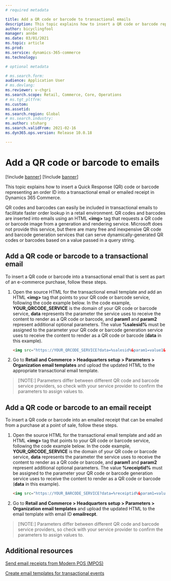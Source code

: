 ```yaml
---
# required metadata

title: Add a QR code or barcode to transactional emails
description: This topic explains how to insert a QR code or barcode representing an order ID into a transactional email or emailed receipt in Dynamics 365 Commerce.
author: bicyclingfool
manager: annbe
ms.date: 03/01/2021
ms.topic: article
ms.prod: 
ms.service: dynamics-365-commerce
ms.technology: 

# optional metadata

# ms.search.form: 
audience: Application User
# ms.devlang: 
ms.reviewer: v-chgri
ms.search.scope: Retail, Commerce, Core, Operations
# ms.tgt_pltfrm: 
ms.custom: 
ms.assetid: 
ms.search.region: Global
# ms.search.industry: 
ms.author: stuharg
ms.search.validFrom: 2021-02-16
ms.dyn365.ops.version: Release 10.0.18

---
```


# Add a QR code or barcode to emails

[!include [banner](includes/banner.md)]
[!include [banner](includes/preview-banner.md)]

This topic explains how to insert a Quick Response (QR) code or barcode representing an order ID into a transactional email or emailed receipt in Dynamics 365 Commerce.

QR codes and barcodes can easily be included in transactional emails to facilitate faster order lookup in a retail environment. QR codes and barcodes are inserted into emails using an HTML **\<img\>** tag that requests a QR code or barcode image from a generation and rendering service. Microsoft does not provide this service, but there are many free and inexpensive QR code and barcode generation services that can serve dynamically-generated QR codes or barcodes based on a value passed in a query string. 

## Add a QR code or barcode to a transactional email

To insert a QR code or barcode into a transactional email that is sent as part of an e-commerce purchase, follow these steps.

1. Open the source HTML for the transactional email template and add an HTML **\<img\>** tag that points to your QR code or barcode service, following the code example below. In the code example, **YOUR_QRCODE_SERVICE** is the domain of your QR code or barcode service, **data** represents the parameter the service uses to receive the content to render as a QR code or barcode, and **param1** and **param2** represent additional optional parameters. The value **%salesid%** must be assigned to the parameter your QR code or barcode generation service uses to receive the content to render as a QR code or barcode (**data** in this example).    
    ```HTML
    <img src="https://YOUR_QRCODE_SERVICE?data=%salesid%&param1=value1&param2=value2" alt="%salesid%" />
    ```
    
1. Go to **Retail and Commerce \> Headquarters setup \> Parameters \> Organization email templates** and upload the updated HTML to the appropriate transactional email template.

> [!NOTE:]
> Parameters differ between different QR code and barcode service providers, so check with your service provider to confirm the parameters to assign values to.

## Add a QR code or barcode to an email receipt

To insert a QR code or barcode into an emailed receipt that can be emailed from a purchase at a point of sale, follow these steps.

1. Open the source HTML for the transactional email template and add an HTML **\<img\>** tag that points to your QR code or barcode service, following the code example below. In the code example, **YOUR_QRCODE_SERVICE** is the domain of your QR code or barcode service, **data** represents the parameter the service uses to receive the content to render as a QR code or barcode, and **param1** and **param2** represent additional optional parameters. The value **%receiptid%** must be assigned to the parameter your QR code or barcode generation service uses to receive the content to render as a QR code or barcode (**data** in this example). 
    ```HTML
    <img src="https://YOUR_BARCODE_SERVICE?data=%receiptid%&param1=value1&param2=value2" alt="%receiptid%" />
    ```
1. Go to **Retail and Commerce \> Headquarters setup \> Parameters \> Organization email templates** and upload the updated HTML to the email template with email ID **emailrecpt**.
    
> [!NOTE:]
> Parameters differ between different QR code and barcode service providers, so check with your service provider to confirm the parameters to assign values to.

## Additional resources

[Send email receipts from Modern POS (MPOS)](email-receipts.md)

[Create email templates for transactional events](email-templates-transactions.md)
